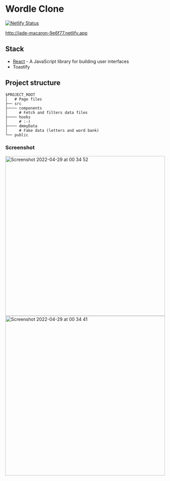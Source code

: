 # Wordle Clone

[![Netlify Status](https://api.netlify.com/api/v1/badges/8e1c5b68-5a9a-4d7f-9dbd-e48bcc6d9c77/deploy-status)](https://app.netlify.com/sites/jade-macaron-9e6f77/deploys)

http://jade-macaron-9e6f77.netlify.app

## Stack
- [React](https://reactjs.org/) - A JavaScript library for building user interfaces
- Toastify

## Project structure

```
$PROJECT_ROOT
│   # Page files
├── src
├──── components
│     # Fetch and filters data files
├──── hooks
│     # :-)
├──── dmmyData
│     # Fake data (letters and word bank)
└── public
```

### Screenshot

<img width="500" alt="Screenshot 2022-04-29 at 00 34 52" src="https://user-images.githubusercontent.com/68222437/165849784-4b2956eb-68fd-453b-9f57-34511b8db68d.png">

<img width="500" alt="Screenshot 2022-04-29 at 00 34 41" src="https://user-images.githubusercontent.com/68222437/165849774-02f2fbf2-bcfc-4e83-a6f1-8649831c7327.png">
